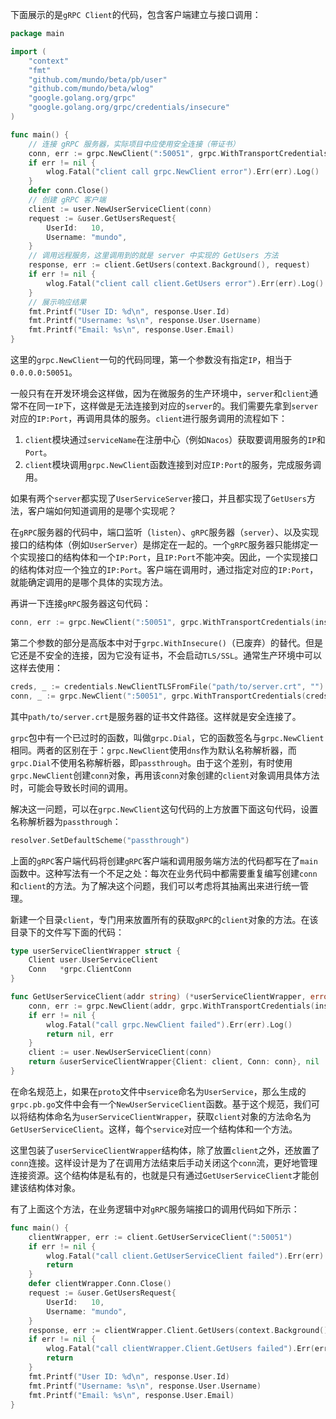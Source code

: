 下面展示的是`gRPC Client`的代码，包含客户端建立与接口调用：

```go
package main

import (
	"context"
	"fmt"
	"github.com/mundo/beta/pb/user"
	"github.com/mundo/beta/wlog"
	"google.golang.org/grpc"
	"google.golang.org/grpc/credentials/insecure"
)

func main() {
	// 连接 gRPC 服务器，实际项目中应使用安全连接（带证书）
	conn, err := grpc.NewClient(":50051", grpc.WithTransportCredentials(insecure.NewCredentials()))
	if err != nil {
		wlog.Fatal("client call grpc.NewClient error").Err(err).Log()
	}
	defer conn.Close()
	// 创建 gRPC 客户端
	client := user.NewUserServiceClient(conn)
	request := &user.GetUsersRequest{
		UserId:   10,
		Username: "mundo",
	}
	// 调用远程服务，这里调用到的就是 server 中实现的 GetUsers 方法
	response, err := client.GetUsers(context.Background(), request)
	if err != nil {
		wlog.Fatal("client call client.GetUsers error").Err(err).Log()
	}
	// 展示响应结果
	fmt.Printf("User ID: %d\n", response.User.Id)
	fmt.Printf("Username: %s\n", response.User.Username)
	fmt.Printf("Email: %s\n", response.User.Email)
}
```

这里的`grpc.NewClient`一句的代码同理，第一个参数没有指定`IP`，相当于`0.0.0.0:50051`。

一般只有在开发环境会这样做，因为在微服务的生产环境中，`server`和`client`通常不在同一`IP`下，这样做是无法连接到对应的`server`的。我们需要先拿到`server`对应的`IP:Port`，再调用具体的服务。`client`进行服务调用的流程如下：

1. `client`模块通过`serviceName`在注册中心（例如`Nacos`）获取要调用服务的`IP`和`Port`。
2. `client`模块调用`grpc.NewClient`函数连接到对应`IP:Port`的服务，完成服务调用。

如果有两个`server`都实现了`UserServiceServer`接口，并且都实现了`GetUsers`方法，客户端如何知道调用的是哪个实现呢？

在`gRPC`服务器的代码中，端口监听（`listen`）、`gRPC`服务器（`server`）、以及实现接口的结构体（例如`UserServer`）是绑定在一起的。一个`gRPC`服务器只能绑定一个实现接口的结构体和一个`IP:Port`，且`IP:Port`不能冲突。因此，一个实现接口的结构体对应一个独立的`IP:Port`。客户端在调用时，通过指定对应的`IP:Port`，就能确定调用的是哪个具体的实现方法。

再讲一下连接`gRPC`服务器这句代码：

```go
conn, err := grpc.NewClient(":50051", grpc.WithTransportCredentials(insecure.NewCredentials()))
```

第二个参数的部分是高版本中对于`grpc.WithInsecure()`（已废弃）的替代。但是它还是不安全的连接，因为它没有证书，不会启动`TLS/SSL`。通常生产环境中可以这样去使用：

```go
creds, _ := credentials.NewClientTLSFromFile("path/to/server.crt", "")
conn, _ := grpc.NewClient(":50051", grpc.WithTransportCredentials(creds))
```

其中`path/to/server.crt`是服务器的证书文件路径。这样就是安全连接了。

`grpc`包中有一个已过时的函数，叫做`grpc.Dial`，它的函数签名与`grpc.NewClient`相同。两者的区别在于：`grpc.NewClient`使用`dns`作为默认名称解析器，而`grpc.Dial`不使用名称解析器，即`passthrough`。由于这个差别，有时使用`grpc.NewClient`创建`conn`对象，再用该`conn`对象创建的`client`对象调用具体方法时，可能会导致长时间的调用。

解决这一问题，可以在`grpc.NewClient`这句代码的上方放置下面这句代码，设置名称解析器为`passthrough`：

```go
resolver.SetDefaultScheme("passthrough")
```

上面的`gRPC`客户端代码将创建`gRPC`客户端和调用服务端方法的代码都写在了`main`函数中。这种写法有一个不足之处：每次在业务代码中都需要重复编写创建`conn`和`client`的方法。为了解决这个问题，我们可以考虑将其抽离出来进行统一管理。

新建一个目录`client`，专门用来放置所有的获取`gRPC`的`client`对象的方法。在该目录下的文件写下面的代码：

```go
type userServiceClientWrapper struct {
	Client user.UserServiceClient
	Conn   *grpc.ClientConn
}

func GetUserServiceClient(addr string) (*userServiceClientWrapper, error) {
	conn, err := grpc.NewClient(addr, grpc.WithTransportCredentials(insecure.NewCredentials()))
	if err != nil {
		wlog.Fatal("call grpc.NewClient failed").Err(err).Log()
		return nil, err
	}
	client := user.NewUserServiceClient(conn)
	return &userServiceClientWrapper{Client: client, Conn: conn}, nil
}
```

在命名规范上，如果在`proto`文件中`service`命名为`UserService`，那么生成的`grpc.pb.go`文件中会有一个`NewUserServiceClient`函数。基于这个规范，我们可以将结构体命名为`userServiceClientWrapper`，获取`client`对象的方法命名为`GetUserServiceClient`。这样，每个`service`对应一个结构体和一个方法。

这里包装了`userServiceClientWrapper`结构体，除了放置`client`之外，还放置了`conn`连接。这样设计是为了在调用方法结束后手动关闭这个`conn`流，更好地管理连接资源。这个结构体是私有的，也就是只有通过`GetUserServiceClient`才能创建该结构体对象。

有了上面这个方法，在业务逻辑中对`gRPC`服务端接口的调用代码如下所示：

```go
func main() {
	clientWrapper, err := client.GetUserServiceClient(":50051")
	if err != nil {
		wlog.Fatal("call client.GetUserServiceClient failed").Err(err).Log()
		return
	}
	defer clientWrapper.Conn.Close()
	request := &user.GetUsersRequest{
		UserId:   10,
		Username: "mundo",
	}
	response, err := clientWrapper.Client.GetUsers(context.Background(), request)
	if err != nil {
		wlog.Fatal("call clientWrapper.Client.GetUsers failed").Err(err).Log()
		return
	}
	fmt.Printf("User ID: %d\n", response.User.Id)
	fmt.Printf("Username: %s\n", response.User.Username)
	fmt.Printf("Email: %s\n", response.User.Email)
}
```

